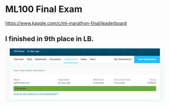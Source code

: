 # ML100 Final Exam
https://www.kaggle.com/c/ml-marathon-final/leaderboard

## I finished in 9th place in LB. 
![image](https://github.com/Stan-Lin/2nd-ML100Days/blob/master/final_exam/dog_cat/Score%20(LB)%20in%20kaggle.jpg)
